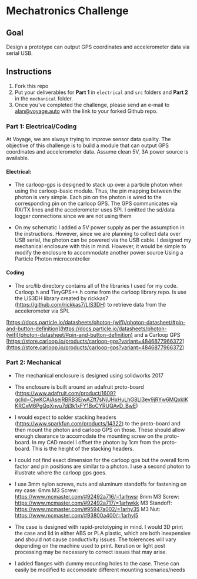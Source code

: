 # Mechatronics Challenge

## Goal
Design a prototype can output GPS coordinates and accelerometer data via serial USB.

## Instructions
1. Fork this repo
2. Put your deliverables for **Part 1** in `electrical` and `src` folders and **Part 2** in the `mechanical` folder.
3. Once you've completed the challenge, please send an e-mail to alan@voyage.auto with the link to your forked Github repo.

### Part 1: Electrical/Coding
At Voyage, we are always trying to improve sensor data quality.  The objective of this challenge is to build a module that can output GPS coordinates and accelerometer data.  Assume clean 5V, 3A power source is available.     

#### Electrical:
- The carloop-gps is designed to stack up over a particle photon when using the carloop-basic module. Thus, the pin
mapping between the photon is very simple. Each pin on the photon is wired to the corresponding pin on the carloop
GPS. The GPS communicates via RX/TX lines and the accelerometer uses SPI. I omitted the sd/data logger connections since
we are not using them

- On my schematic I added a 5V power supply as per the assumption in the instructions. However, since we are planning to
collect data over USB serial, the photon can be powered via the USB cable. I designed my mechanical enclosure with this in
mind. However, it would be simple to modify the enclosure to accommodate another power source
Using a Particle Photon microcontroller

#### Coding
- The src/lib directory contains all of the libraries I used for my code. Carloop.h and TinyGPS++.h come from the
carloop library repo. Is use the LIS3DH library created by rickkas7 (https://github.com/rickkas7/LIS3DH) to retrieve
data from the accelerometer via SPI.


 [https://docs.particle.io/datasheets/photon-(wifi)/photon-datasheet/#pin-and-button-definition](https://docs.particle.io/datasheets/photon-(wifi)/photon-datasheet/#pin-and-button-definition) and a Carloop GPS [https://store.carloop.io/products/carloop-gps?variant=4846877966372](https://store.carloop.io/products/carloop-gps?variant=4846877966372)

### Part 2: Mechanical
- The mechanical enclosure is designed using solidworks 2017

- The enclosure is built around an adafruit proto-board (https://www.adafruit.com/product/1609?gclid=CjwKCAiAsejRBRB3EiwAZft7sNjUHxHuLhG8LI3ev9jRYw6MQxkIKKRCxM6PgQqXnvu7dj3k1xFY1BoCYRUQAvD_BwE)

- I would expect to solder stacking headers (https://www.sparkfun.com/products/14322) to the proto-board
and then mount the photon and carloop GPS on those. These should allow enough clearance to accomodate the
mounting screw on the proto-board. In my CAD model I offset the photon by 1cm from the proto-board. This is the
height of the stacking headers.

- I could not find exact dimension for the carloop gps but the overall form factor and pin positions are similar to
a photon. I use a second photon to illustrate where the carloop gps goes.

- I use 3mm nylon screws, nuts and aluminum standoffs for fastening on my case:
6mm M3 Screw: https://www.mcmaster.com/#92492a716/=1arhwsr
8mm M3 Screw: https://www.mcmaster.com/#92492a717/=1arhwkk
M3 Standoff:  https://www.mcmaster.com/#95947a002/=1arhy35
M3 Nut:       https://www.mcmaster.com/#93800a400/=1arhyl5
- The case is designed with rapid-prototyping in mind. I would 3D print the case and lid in either
ABS or PLA plastic, which are both inexpensive and should not cause conductivity issues. The tolerences will
vary depending on the machine used to print. Iteration or light post processing may be necessary to
correct issues that may arise.

- I added flanges with dummy mounting holes to the case. These can easily be modified to accomodate
different mounting scenarios/needs
